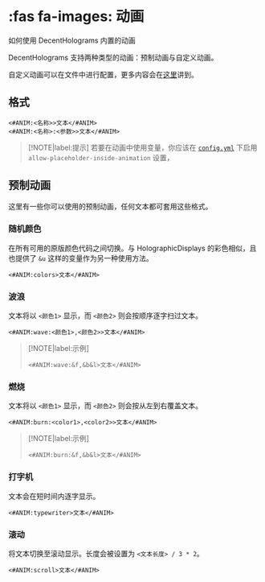 # :fas fa-images: 动画
如何使用 DecentHolograms 内置的动画

DecentHolograms 支持两种类型的动画：预制动画与自定义动画。

自定义动画可以在文件中进行配置，更多内容会在[这里](general.configuration.animation.md)讲到。

## 格式

```
<#ANIM:<名称>>文本</#ANIM>
<#ANIM:<名称>:<参数>>文本</#ANIM>
```

> [!NOTE|label:提示]
> 若要在动画中使用变量，你应该在 [`config.yml`](general.configuration.config.md) 下启用 `allow-placeholder-inside-animation` 设置，

## 预制动画
这里有一些你可以使用的预制动画，任何文本都可套用这些格式。

### 随机颜色

在所有可用的原版颜色代码之间切换。与 HolographicDisplays 的彩色相似，且也提供了 `&u` 这样的变量作为另一种使用方法。

```
<#ANIM:colors>文本</#ANIM>
```

### 波浪

文本将以 `<颜色1>` 显示，而 `<颜色2>` 则会按顺序逐字扫过文本。

```
<#ANIM:wave:<颜色1>,<颜色2>>文本</#ANIM>
```

> [!NOTE|label:示例]
> ```
> <#ANIM:wave:&f,&b&l>文本</#ANIM>
> ```

### 燃烧

文本将以 `<颜色1>` 显示，而 `<颜色2>` 则会按从左到右覆盖文本。

```
<#ANIM:burn:<color1>,<color2>>文本</#ANIM>
```

> [!NOTE|label:示例]
> ```
> <#ANIM:burn:&f,&b&l>文本</#ANIM>
> ```

### 打字机

文本会在短时间内逐字显示。

```
<#ANIM:typewriter>文本</#ANIM>
```

### 滚动

将文本切换至滚动显示。长度会被设置为 `<文本长度> / 3 * 2`。

```
<#ANIM:scroll>文本</#ANIM>
```